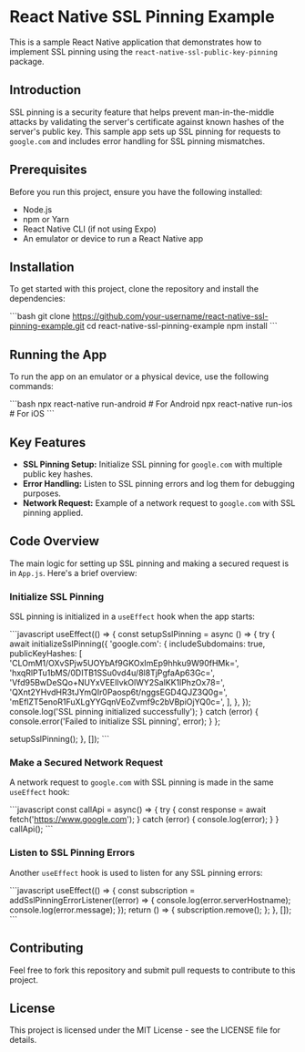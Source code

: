 # React Native SSL Pinning Example

This is a sample React Native application that demonstrates how to implement SSL pinning using the `react-native-ssl-public-key-pinning` package.

## Introduction

SSL pinning is a security feature that helps prevent man-in-the-middle attacks by validating the server's certificate against known hashes of the server's public key. This sample app sets up SSL pinning for requests to `google.com` and includes error handling for SSL pinning mismatches.

## Prerequisites

Before you run this project, ensure you have the following installed:

- Node.js
- npm or Yarn
- React Native CLI (if not using Expo)
- An emulator or device to run a React Native app

## Installation

To get started with this project, clone the repository and install the dependencies:

\`\`\`bash
git clone https://github.com/your-username/react-native-ssl-pinning-example.git
cd react-native-ssl-pinning-example
npm install
\`\`\`

## Running the App

To run the app on an emulator or a physical device, use the following commands:

\`\`\`bash
npx react-native run-android   # For Android
npx react-native run-ios       # For iOS
\`\`\`

## Key Features

- **SSL Pinning Setup:** Initialize SSL pinning for `google.com` with multiple public key hashes.
- **Error Handling:** Listen to SSL pinning errors and log them for debugging purposes.
- **Network Request:** Example of a network request to `google.com` with SSL pinning applied.

## Code Overview

The main logic for setting up SSL pinning and making a secured request is in `App.js`. Here's a brief overview:

### Initialize SSL Pinning

SSL pinning is initialized in a `useEffect` hook when the app starts:

\`\`\`javascript
useEffect(() => {
  const setupSslPinning = async () => {
    try {
      await initializeSslPinning({
        'google.com': {
          includeSubdomains: true,
          publicKeyHashes: [
            'CLOmM1/OXvSPjw5UOYbAf9GKOxImEp9hhku9W90fHMk=',
            'hxqRlPTu1bMS/0DITB1SSu0vd4u/8l8TjPgfaAp63Gc=',
            'Vfd95BwDeSQo+NUYxVEEIlvkOlWY2SalKK1lPhzOx78=',
            'QXnt2YHvdHR3tJYmQIr0Paosp6t/nggsEGD4QJZ3Q0g=',
            'mEflZT5enoR1FuXLgYYGqnVEoZvmf9c2bVBpiOjYQ0c=',
          ],
        },
      });
      console.log('SSL pinning initialized successfully');
    } catch (error) {
      console.error('Failed to initialize SSL pinning', error);
    }
  };

  setupSslPinning();
}, []);
\`\`\`

### Make a Secured Network Request

A network request to `google.com` with SSL pinning is made in the same `useEffect` hook:

\`\`\`javascript
const callApi = async() => {
  try {
    const response = await fetch('https://www.google.com');
  } catch (error) {
    console.log(error);
  }
}
callApi();
\`\`\`

### Listen to SSL Pinning Errors

Another `useEffect` hook is used to listen for any SSL pinning errors:

\`\`\`javascript
useEffect(() => {
  const subscription = addSslPinningErrorListener((error) => {
    console.log(error.serverHostname);
    console.log(error.message);
  });
  return () => {
    subscription.remove();
  };
}, []);
\`\`\`

## Contributing

Feel free to fork this repository and submit pull requests to contribute to this project.

## License

This project is licensed under the MIT License - see the LICENSE file for details.
